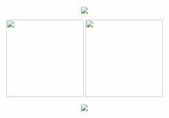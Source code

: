 
<p align="center">
  <img src="https://mir-s3-cdn-cf.behance.net/project_modules/max_1200/81bb4b165684019.640b6038d133e.gif">
</p>
<!-- <h1 align="center">
  <b> مُحَمَّــد أبو شِلبايَة 👋</b>
</h1> -->
<!-- <a href="https://visitcount.itsvg.in">
  <img src="https://visitcount.itsvg.in/api?id=mabushelbaia&label=Profile%20Views&color=0&icon=5&pretty=true" />
</a> -->













<!-- BADGES -->
<p align="center">
    <picture>
      <source
        srcset="https://github-readme-stats.vercel.app/api?username=mabushelbaia&show_icons=true&include_all_commits=false&bg_color=00000000&theme=github_dark&title_color=58a6ef&icon_color=58a6ef&hide_border=true&"
        media="(prefers-color-scheme: dark)" />
      <source
        srcset="https://github-readme-stats.vercel.app/api?username=mabushelbaia&show_icons=true&include_all_commits=false&bg_color=00000000&theme=default&title_color=58a6ef&icon_color=58a6ef&hide_border=true"
        media="(prefers-color-scheme: light), (prefers-color-scheme: no-preference)" />
      <img height="180em" src="https://github-readme-stats.vercel.app/api?username=mabushelbaia&show_icons=true" />
    </picture>
    <picture>
      <source
        srcset="https://github-readme-stats.vercel.app/api/top-langs/?username=mabushelbaia&layout=compact&theme=github_dark&langs_count=10&title_color=58a6ef&icon_color=58a6ef&bg_color=00000000&hide_border=true&cache_seconds=721222&exclude_repo=DSP-Assignment"
        media="(prefers-color-scheme: dark)" />
      <source
        srcset="https://github-readme-stats.vercel.app/api/top-langs/?username=mabushelbaia&layout=compact&langs_count=10&theme=default&bg_color=00000000&title_color=58a6ef&icon_color=58a6ef&hide_border=true&cache_seconds=721122&exclude_repo=DSP-Assignment"
        media="(prefers-color-scheme: light), (prefers-color-scheme: no-preference)" />
      <img height="180em"
        src="https://github-readme-stats.vercel.app/api/top-langs/?username=mabushelbaia&layout=compact&langs_count=10&exclude_repo=DSP-Assignment" />
    </picture>
</p>


<p align="center">
  <a href="https://skillicons.dev">
    <img src="https://skillicons.dev/icons?i=git,c,python,linux,vscode,bash,md" />
  </a>
</p>

